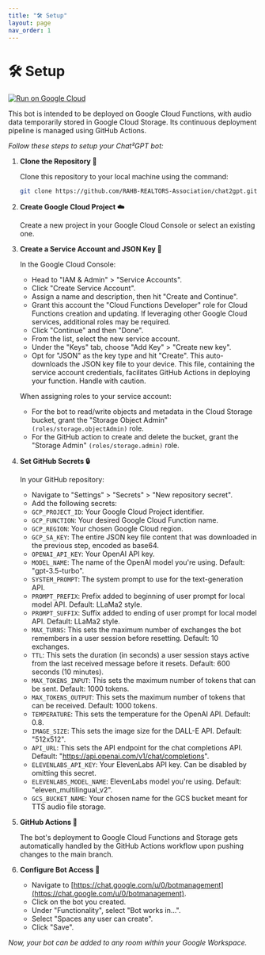 ```yaml
---
title: "🛠️ Setup"
layout: page
nav_order: 1
---
```


# 🛠️ Setup
[![Run on Google Cloud](https://deploy.cloud.run/button.svg)](https://deploy.cloud.run?git_repo=https://github.com/RAHB-REALTORS-Association/chat2gpt)

This bot is intended to be deployed on Google Cloud Functions, with audio data temporarily stored in Google Cloud Storage. Its continuous deployment pipeline is managed using GitHub Actions.

*Follow these steps to setup your Chat²GPT bot:*

1. **Clone the Repository 📁**

    Clone this repository to your local machine using the command:

    ```bash
    git clone https://github.com/RAHB-REALTORS-Association/chat2gpt.git
    ```

2. **Create Google Cloud Project ☁️**

    Create a new project in your Google Cloud Console or select an existing one.

3. **Create a Service Account and JSON Key 📑**

    In the Google Cloud Console:
    - Head to "IAM & Admin" > "Service Accounts".
    - Click "Create Service Account".
    - Assign a name and description, then hit "Create and Continue".
    - Grant this account the "Cloud Functions Developer" role for Cloud Functions creation and updating. If leveraging other Google Cloud services, additional roles may be required.
    - Click "Continue" and then "Done".
    - From the list, select the new service account.
    - Under the "Keys" tab, choose "Add Key" > "Create new key".
    - Opt for "JSON" as the key type and hit "Create". This auto-downloads the JSON key file to your device. This file, containing the service account credentials, facilitates GitHub Actions in deploying your function. Handle with caution.

    When assigning roles to your service account:
    - For the bot to read/write objects and metadata in the Cloud Storage bucket, grant the "Storage Object Admin" `(roles/storage.objectAdmin)` role.
    - For the GitHub action to create and delete the bucket, grant the "Storage Admin" `(roles/storage.admin)` role.

4. **Set GitHub Secrets 🔒**

    In your GitHub repository:
    - Navigate to "Settings" > "Secrets" > "New repository secret".
    - Add the following secrets:
    - `GCP_PROJECT_ID`: Your Google Cloud Project identifier.
    - `GCP_FUNCTION`: Your desired Google Cloud Function name.
    - `GCP_REGION`: Your chosen Google Cloud region.
    - `GCP_SA_KEY`: The entire JSON key file content that was downloaded in the previous step, encoded as base64.
    - `OPENAI_API_KEY`: Your OpenAI API key.
    - `MODEL_NAME`: The name of the OpenAI model you're using. Default: "gpt-3.5-turbo".
    - `SYSTEM_PROMPT`: The system prompt to use for the text-generation API.
    - `PROMPT_PREFIX`: Prefix added to beginning of user prompt for local model API. Default: LLaMa2 style.
    - `PROMPT_SUFFIX`: Suffix added to ending of user prompt for local model API. Default: LLaMa2 style.
    - `MAX_TURNS`: This sets the maximum number of exchanges the bot remembers in a user session before resetting. Default: 10 exchanges.
    - `TTL`: This sets the duration (in seconds) a user session stays active from the last received message before it resets. Default: 600 seconds (10 minutes).
    - `MAX_TOKENS_INPUT`: This sets the maximum number of tokens that can be sent. Default: 1000 tokens.
    - `MAX_TOKENS_OUTPUT`: This sets the maximum number of tokens that can be received. Default: 1000 tokens.
    - `TEMPERATURE`: This sets the temperature for the OpenAI API. Default: 0.8.
    - `IMAGE_SIZE`: This sets the image size for the DALL-E API. Default: "512x512".
    - `API_URL`: This sets the API endpoint for the chat completions API. Default: "https://api.openai.com/v1/chat/completions".
    - `ELEVENLABS_API_KEY`: Your ElevenLabs API key. Can be disabled by omitting this secret.
    - `ELEVENLABS_MODEL_NAME`: ElevenLabs model you're using. Default: "eleven_multilingual_v2".
    - `GCS_BUCKET_NAME`: Your chosen name for the GCS bucket meant for TTS audio file storage.

5. **GitHub Actions 🚀**

    The bot's deployment to Google Cloud Functions and Storage gets automatically handled by the GitHub Actions workflow upon pushing changes to the main branch.

6. **Configure Bot Access 🤝**

    - Navigate to [https://chat.google.com/u/0/botmanagement](https://chat.google.com/u/0/botmanagement).
    - Click on the bot you created.
    - Under "Functionality", select "Bot works in...".
    - Select "Spaces any user can create".
    - Click "Save".

*Now, your bot can be added to any room within your Google Workspace.*
